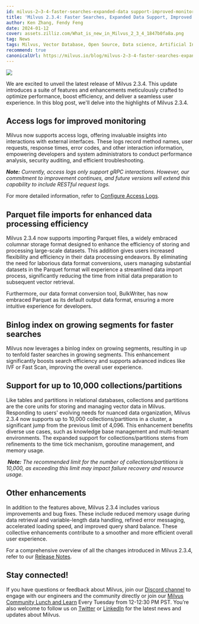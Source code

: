 ```yaml
---
id: milvus-2–3-4-faster-searches-expanded-data support-improved-monitoring-and-more.md
title: 'Milvus 2.3.4: Faster Searches, Expanded Data Support, Improved Monitoring, and More'
author: Ken Zhang, Fendy Feng
date: 2024-01-12
cover: assets.zilliz.com/What_is_new_in_Milvus_2_3_4_1847b0fa8a.png
tag: News
tags: Milvus, Vector Database, Open Source, Data science, Artificial Intelligence, Vector Management, Vector Search
recommend: true
canonicalUrl: https://milvus.io/blog/milvus-2–3-4-faster-searches-expanded-data support-improved-monitoring-and-more.md
---
```


![](https://assets.zilliz.com/What_is_new_in_Milvus_2_3_4_1847b0fa8a.png)


We are excited to unveil the latest release of Milvus 2.3.4. This update introduces a suite of features and enhancements meticulously crafted to optimize performance, boost efficiency, and deliver a seamless user experience. In this blog post, we'll delve into the highlights of Milvus 2.3.4. 

## Access logs for improved monitoring

Milvus now supports access logs, offering invaluable insights into interactions with external interfaces. These logs record method names, user requests, response times, error codes, and other interaction information, empowering developers and system administrators to conduct performance analysis, security auditing, and efficient troubleshooting. 

**_Note:_** _Currently, access logs only support gRPC interactions. However, our commitment to improvement continues, and future versions will extend this capability to include RESTful request logs._ 

For more detailed information, refer to [Configure Access Logs](https://milvus.io/docs/configure_access_logs.md).

## Parquet file imports for enhanced data processing efficiency

Milvus 2.3.4 now supports importing Parquet files, a widely embraced columnar storage format designed to enhance the efficiency of storing and processing large-scale datasets. This addition gives users increased flexibility and efficiency in their data processing endeavors. By eliminating the need for laborious data format conversions, users managing substantial datasets in the Parquet format will experience a streamlined data import process, significantly reducing the time from initial data preparation to subsequent vector retrieval.

Furthermore, our data format conversion tool, BulkWriter, has now embraced Parquet as its default output data format, ensuring a more intuitive experience for developers. 

## Binlog index on growing segments for faster searches

Milvus now leverages a binlog index on growing segments, resulting in up to tenfold faster searches in growing segments. This enhancement significantly boosts search efficiency and supports advanced indices like IVF or Fast Scan, improving the overall user experience.

## Support for up to 10,000 collections/partitions

Like tables and partitions in relational databases, collections and partitions are the core units for storing and managing vector data in Milvus. Responding to users' evolving needs for nuanced data organization, Milvus 2.3.4 now supports up to 10,000 collections/partitions in a cluster, a significant jump from the previous limit of 4,096. This enhancement benefits diverse use cases, such as knowledge base management and multi-tenant environments. The expanded support for collections/partitions stems from refinements to the time tick mechanism, goroutine management, and memory usage.

 **_Note:_** _The recommended limit for the number of collections/partitions is 10,000, as exceeding this limit may impact failure recovery and resource usage._

## Other enhancements 

In addition to the features above, Milvus 2.3.4 includes various improvements and bug fixes. These include reduced memory usage during data retrieval and variable-length data handling, refined error messaging, accelerated loading speed, and improved query shard balance. These collective enhancements contribute to a smoother and more efficient overall user experience.

For a comprehensive overview of all the changes introduced in Milvus 2.3.4, refer to our [Release Notes](https://milvus.io/docs/release_notes.md#v234).

## Stay connected!

If you have questions or feedback about Milvus, join our [Discord channel](https://discord.com/invite/8uyFbECzPX) to engage with our engineers and the community directly or join our [Milvus Community Lunch and Learn](https://discord.com/invite/RjNbk8RR4f) Every Tuesday from 12-12:30 PM PST. You’re also welcome to follow us on [Twitter](https://twitter.com/milvusio) or [LinkedIn](https://www.linkedin.com/company/the-milvus-project) for the latest news and updates about Milvus.
